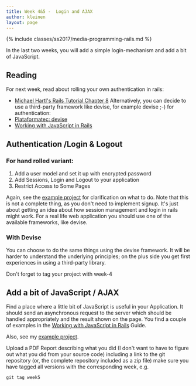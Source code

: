 ```yaml
---
title: Week 4&5 -  Login and AJAX
author: kleinen
layout: page
---
```

{% include classes/ss2017/media-programming-rails.md %}

In the last two weeks, you will add a simple login-mechanism and add a bit of JavaScript.

## Reading
For next week, read about rolling your own authentication in rails:
* [Michael Hartl's Rails Tutorial Chapter 8](https://www.railstutorial.org/book/basic_login)
Alternatively, you can decide to use a third-party framework like devise, for example devise ;-) for
authentication:
* [Plataformatec: devise](https://github.com/plataformatec/devise)
* [Working with JavaScript in Rails](http://guides.rubyonrails.org/working_with_javascript_in_rails.html)

## Authentication /Login & Logout
### For hand rolled variant:
  1. Add a user model and set it up with encrypted password
  2. Add Sessions, Login and Logout to your application
  3. Restrict Access to Some Pages

Again, see the [example project](../../example-project/week-4) for clarification on what to do.
Note that this is not a complete thing, as you don't need to implement signup. It's just about
getting an idea about how session management and login in rails might work. For a real life web
application you should use one of the available frameworks, like devise.

### With Devise
You can choose to do the same things using the devise framework. It will be harder to
understand the underlying principles; on the plus side you get first experiences in using a
third-party library.

Don't forget to tag your project with week-4

## Add a bit of JavaScript / AJAX

Find a place where a little bit of JavaScript is useful in your Application. It should
send an asynchronous request to the server which should be handled appropriately and the
result shown on the page. You find a couple of examples in the [Working with JavaScript in Rails](http://guides.rubyonrails.org/working_with_javascript_in_rails.html) Guide.

Also, see my [example project](../../example-project/week-5).

Upload a PDF Report describing what you did (I don't want to have to figure out what
you did from your source code) including a link to the git repository (or, the
complete repository included as a zip file)
make sure you have tagged all versions with the corresponding week, e.g.

    git tag week5

